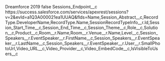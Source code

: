 <?xml version="1.0" encoding="UTF-8"?>
<CustomMetadata xmlns="http://soap.sforce.com/2006/04/metadata" xmlns:xsi="http://www.w3.org/2001/XMLSchema-instance" xmlns:xsd="http://www.w3.org/2001/XMLSchema">
    <label>Dreamforce 2019</label>
    <protected>false</protected>
    <values>
        <field>Sessions_Endpoint__c</field>
        <value xsi:type="xsd:string">https://success.salesforce.com/services/apexrest/sessions?v=2&amp;evId=a1Q3A000021ea1UUAQ&amp;flds=Name,Session_Abstract__c,RecordType.DeveloperName,RecordType.Name,SessionRecordTypeInfo__r.Id,Session_Start_Time__c,Session_End_Time__c,Session_Theme__c,Role__c,Solution__c,Product__c,Room__r.Name,Room__r.Venue__r.Name,Level__c,Session_Speakers__r.EventSpeaker__r.FirstName__c,Session_Speakers__r.EventSpeaker__r.LastName__c,Session_Speakers__r.EventSpeaker__r.User__r.SmallPhotoUrl,Video_URL__c,Video_Provider__c,Video_EmbedCode__c,IsVisibleToUsers__c</value>
    </values>
</CustomMetadata>
